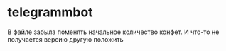 # telegrammbot
В файле забыла поменять начальное количество конфет. И что-то не получается версию другую положить
